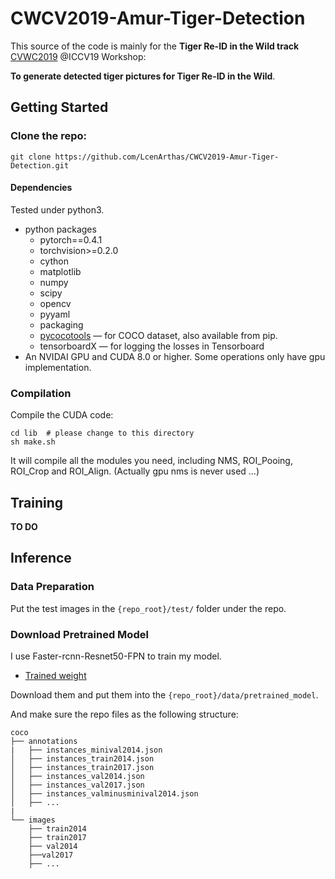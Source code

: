 # CWCV2019-Amur-Tiger-Detection

This source of the code is mainly for the **Tiger Re-ID in the Wild track** [CVWC2019](https://cvwc2019.github.io/challenge.html) @ICCV19 Workshop:

**To generate detected tiger pictures for Tiger Re-ID in the Wild**.

## Getting Started
### Clone the repo:

```
git clone https://github.com/LcenArthas/CWCV2019-Amur-Tiger-Detection.git
```
#### Dependencies

Tested under python3.

- python packages
  - pytorch==0.4.1
  - torchvision>=0.2.0
  - cython
  - matplotlib
  - numpy
  - scipy
  - opencv
  - pyyaml
  - packaging
  - [pycocotools](https://github.com/cocodataset/cocoapi)  — for COCO dataset, also available from pip.
  - tensorboardX  — for logging the losses in Tensorboard
- An NVIDAI GPU and CUDA 8.0 or higher. Some operations only have gpu implementation.

### Compilation

Compile the CUDA code:

```
cd lib  # please change to this directory
sh make.sh
```

It will compile all the modules you need, including NMS, ROI_Pooing, ROI_Crop and ROI_Align. (Actually gpu nms is never used ...)

## Training

**TO DO**

## Inference

### Data Preparation

Put the test images in the `{repo_root}/test/` folder under the repo.

### Download Pretrained Model

I use Faster-rcnn-Resnet50-FPN to train my model.

- [Trained weight](https://pan.baidu.com/s/1q5Wdzcq6aKtM1H_VugCe3w)

Download them and put them into the `{repo_root}/data/pretrained_model`.

And make sure the repo files as the following structure:
  ```
  coco
  ├── annotations
  |   ├── instances_minival2014.json
  │   ├── instances_train2014.json
  │   ├── instances_train2017.json
  │   ├── instances_val2014.json
  │   ├── instances_val2017.json
  │   ├── instances_valminusminival2014.json
  │   ├── ...
  |
  └── images
      ├── train2014
      ├── train2017
      ├── val2014
      ├──val2017
      ├── ...
  ```

